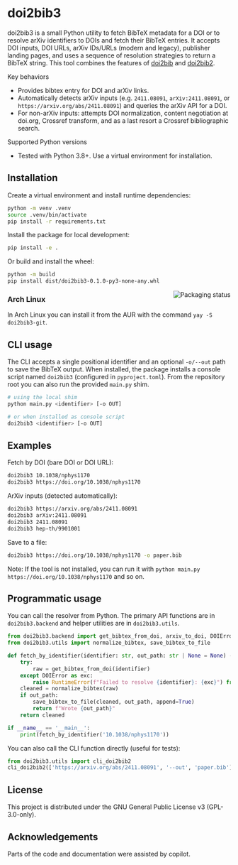# doi2bib3

doi2bib3 is a small Python utility to fetch BibTeX metadata for a DOI or to
resolve arXiv identifiers to DOIs and fetch their BibTeX entries. It accepts
DOI inputs, DOI URLs, arXiv IDs/URLs (modern and legacy), publisher landing
pages, and uses a sequence of resolution strategies to return a BibTeX string.
This tool combines the features of [doi2bib](https://github.com/bibcure/doi2bib/) and [doi2bib2](https://github.com/davidagraf/doi2bib2).

Key behaviors
- Provides bibtex entry for DOI and arXiv links.
- Automatically detects arXiv inputs (e.g. `2411.08091`, `arXiv:2411.08091`, or `https://arxiv.org/abs/2411.08091`) and queries the arXiv API for a DOI.
- For non-arXiv inputs: attempts DOI normalization, content negotiation at doi.org, Crossref transform, and as a last resort a Crossref bibliographic search.

Supported Python versions
- Tested with Python 3.8+. Use a virtual environment for installation.

Installation
------------

Create a virtual environment and install runtime dependencies:

```bash
python -m venv .venv
source .venv/bin/activate
pip install -r requirements.txt
```

Install the package for local development:

```bash
pip install -e .
```

Or build and install the wheel:

```bash
python -m build
pip install dist/doi2bib3-0.1.0-py3-none-any.whl
```

<a href="https://repology.org/project/doi2bib3/versions">
    <img src="https://repology.org/badge/vertical-allrepos/doi2bib3.svg" alt="Packaging status" align="right">
</a>

### Arch Linux
In Arch Linux you can install it from the AUR with the command `yay -S doi2bib3-git`. 

CLI usage
---------

The CLI accepts a single positional identifier and an optional `-o/--out`
path to save the BibTeX output. When installed, the package installs a console
script named `doi2bib3` (configured in `pyproject.toml`). From the repository
root you can also run the provided `main.py` shim.

```bash
# using the local shim
python main.py <identifier> [-o OUT]

# or when installed as console script
doi2bib3 <identifier> [-o OUT]
```

Examples
--------

Fetch by DOI (bare DOI or DOI URL):

```bash
doi2bib3 10.1038/nphys1170
doi2bib3 https://doi.org/10.1038/nphys1170
```

ArXiv inputs (detected automatically):

```bash
doi2bib3 https://arxiv.org/abs/2411.08091
doi2bib3 arXiv:2411.08091
doi2bib3 2411.08091
doi2bib3 hep-th/9901001
```

Save to a file:

```bash
doi2bib3 https://doi.org/10.1038/nphys1170 -o paper.bib
```

Note: If the tool is not installed, you can run it with `python main.py https://doi.org/10.1038/nphys1170` and so on.

Programmatic usage
------------------

You can call the resolver from Python. The primary API functions are in
`doi2bib3.backend` and helper utilities are in `doi2bib3.utils`.

```python
from doi2bib3.backend import get_bibtex_from_doi, arxiv_to_doi, DOIError
from doi2bib3.utils import normalize_bibtex, save_bibtex_to_file

def fetch_by_identifier(identifier: str, out_path: str | None = None) -> str:
	try:
		raw = get_bibtex_from_doi(identifier)
	except DOIError as exc:
		raise RuntimeError(f"Failed to resolve {identifier}: {exc}") from exc
	cleaned = normalize_bibtex(raw)
	if out_path:
		save_bibtex_to_file(cleaned, out_path, append=True)
		return f"Wrote {out_path}"
	return cleaned

if __name__ == '__main__':
	print(fetch_by_identifier('10.1038/nphys1170'))
```

You can also call the CLI function directly (useful for tests):

```python
from doi2bib3.utils import cli_doi2bib2
cli_doi2bib2(['https://arxiv.org/abs/2411.08091', '--out', 'paper.bib'])
```

License
-------
This project is distributed under the GNU General Public License v3 (GPL-3.0-only).

Acknowledgements
---------------
Parts of the code and documentation were assisted by copilot.
